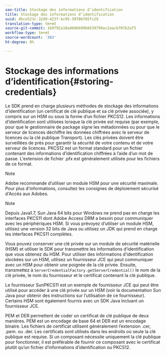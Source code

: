 ```yaml
---
seo-title: Stockage des informations d’identification
title: Stockage des informations d’identification
uuid: dbce523c-32d9-423f-bc95-39786f85fc29
translation-type: tm+mt
source-git-commit: 1b9792a10ad606b99b6639799ac2aacb707b2af5
workflow-type: tm+mt
source-wordcount: '363'
ht-degree: 0%

---
```



# Stockage des informations d’identification{#storing-credentials}

Le SDK prend en charge plusieurs méthodes de stockage des informations d’identification (un certificat de clé publique et sa clé privée associée), y compris sur un HSM ou sous la forme d’un fichier PKCS12. Les informations d’identification sont utilisées lorsque la clé privée est requise (par exemple, pour que le gestionnaire de package signe les métadonnées ou pour que le serveur de licences déchiffre les données chiffrées avec le serveur de licences ou la clé publique Transport). Les clés privées doivent être surveillées de près pour garantir la sécurité de votre contenu et de votre serveur de licences. PKCS12 est un format standard pour un fichier contenant des informations d’identification chiffrées à l’aide d’un mot de passe. L&#39;extension de fichier .pfx est généralement utilisée pour les fichiers de ce format.

>[!NOTE]
>
>Adobe recommande d’utiliser un module HSM pour une sécurité maximale. Pour plus d&#39;informations, consultez les consignes de déploiement sécurisé d&#39;Accès aux Adobes.

>[!NOTE]
>
>Depuis Java1.7, Sun Java 64 bits pour Windows ne prend pas en charge les interfaces PKCS11 dont Adobe Access DRM a besoin pour communiquer avec les périphériques HSM. Si vous prévoyez d’utiliser un module HSM, utilisez une version 32 bits de Java ou utilisez un JDK qui prend en charge les interfaces PKCS11 complètes.

Vous pouvez conserver une clé privée sur un module de sécurité matérielle (HSM) et utiliser le SDK pour transmettre les informations d’identification que vous obtenez du HSM. Pour utiliser des informations d’identification stockées sur un HSM, utilisez un fournisseur JCE qui peut communiquer avec un HSM pour obtenir une poignée de la clé privée. Ensuite, transmettez à `ServerCredentialFactory.getServerCredential()` le nom de la clé privée, le nom du fournisseur et le certificat contenant la clé publique.

Le fournisseur SunPKCS11 est un exemple de fournisseur JCE qui peut être utilisé pour accéder à une clé privée sur un HSM (voir la documentation Sun Java pour obtenir des instructions sur l’utilisation de ce fournisseur). Certains HSM sont également fournis avec un SDK Java incluant un fournisseur JCE.

PEM et DER permettent de coder un certificat de clé publique de deux manières. PEM est un encodage de base 64 et DER est un encodage binaire. Les fichiers de certificat utilisent généralement l’extension .cer, .pem. ou .der. Les certificats sont utilisés dans les endroits où seule la clé publique est requise. Si un composant nécessite uniquement la clé publique pour fonctionner, il est préférable de fournir ce composant avec le certificat plutôt qu’un fichier d’informations d’identification ou PKCS12.
